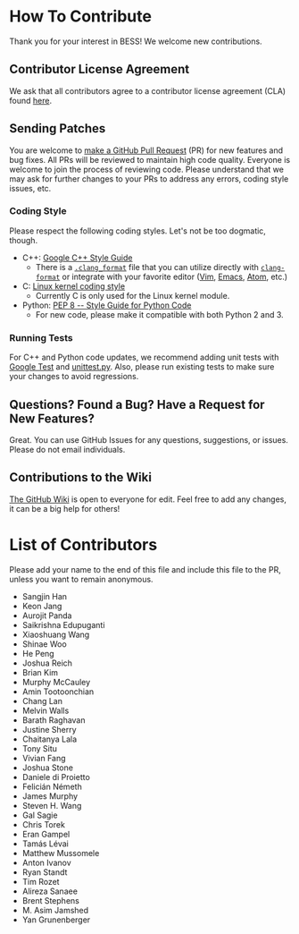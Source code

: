 <!--
SPDX-FileCopyrightText: 2016-2017, Nefeli Networks, Inc.
SPDX-FileCopyrightText: 2017, The Regents of the University of California.
SPDX-License-Identifier: BSD-3-Clause
-->

# How To Contribute
Thank you for your interest in BESS!  We welcome new contributions.

## Contributor License Agreement
We ask that all contributors agree to a contributor license agreement (CLA) found [here](https://cla.opennetworking.org/).

## Sending Patches
You are welcome to [make a GitHub Pull Request](https://github.com/omec-project/bess/pulls) (PR) for new features and bug fixes.  All PRs will be reviewed to maintain high code quality. Everyone is welcome to join the process of reviewing code. Please understand that we may ask for further changes to your PRs to address any errors, coding style issues, etc.

### Coding Style
Please respect the following coding styles. Let's not be too dogmatic, though.

* C++: [Google C++ Style Guide](https://google.github.io/styleguide/cppguide.html)
  * There is a [`.clang_format`](https://github.com/omec-project/bess/blob/master/.clang-format) file that you can utilize directly with [`clang-format`](https://clang.llvm.org/docs/ClangFormat.html) or integrate with your favorite editor ([Vim](https://github.com/rhysd/vim-clang-format), [Emacs](https://llvm.org/svn/llvm-project/cfe/trunk/tools/clang-format/clang-format.el), [Atom](https://atom.io/packages/clang-format), etc.)
* C: [Linux kernel coding style](https://github.com/torvalds/linux/blob/master/Documentation/process/coding-style.rst)
  * Currently C is only used for the Linux kernel module.
* Python: [PEP 8 -- Style Guide for Python Code](https://www.python.org/dev/peps/pep-0008/)
  * For new code, please make it compatible with both Python 2 and 3.

### Running Tests
For C++ and Python code updates, we recommend adding unit tests with [Google Test](https://github.com/google/googletest) and [unittest.py](https://docs.python.org/2/library/unittest.html). Also, please run existing tests to make sure your changes to avoid regressions.

## Questions? Found a Bug? Have a Request for New Features?
Great. You can use GitHub Issues for any questions, suggestions, or issues. Please do not email individuals.

## Contributions to the Wiki
[The GitHub Wiki](https://github.com/omec-project/bess/wiki) is open to everyone for edit. Feel free to add any changes, it can be a big help for others!

# List of Contributors
Please add your name to the end of this file and include this file to the PR, unless you want to remain anonymous.

* Sangjin Han
* Keon Jang
* Aurojit Panda
* Saikrishna Edupuganti
* Xiaoshuang Wang
* Shinae Woo
* He Peng
* Joshua Reich
* Brian Kim
* Murphy McCauley
* Amin Tootoonchian
* Chang Lan
* Melvin Walls
* Barath Raghavan
* Justine Sherry
* Chaitanya Lala
* Tony Situ
* Vivian Fang
* Joshua Stone
* Daniele di Proietto
* Felicián Németh
* James Murphy
* Steven H. Wang
* Gal Sagie
* Chris Torek
* Eran Gampel
* Tamás Lévai
* Matthew Mussomele
* Anton Ivanov
* Ryan Standt
* Tim Rozet
* Alireza Sanaee
* Brent Stephens
* M. Asim Jamshed
* Yan Grunenberger

